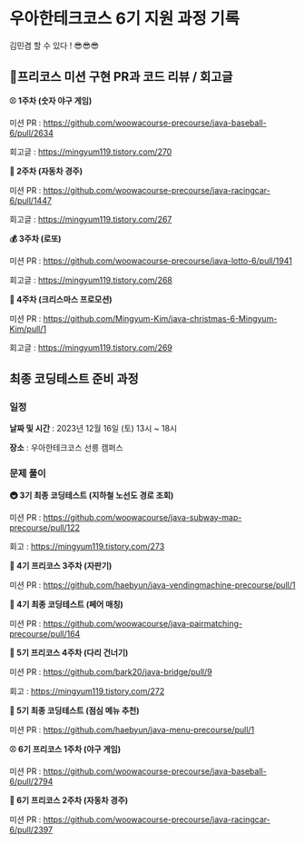 # 우아한테크코스 6기 지원 과정 기록

김민겸 할 수 있다 ! 😎😎😎

## 📝프리코스 미션 구현 PR과 코드 리뷰 / 회고글

**⚾ 1주차 (숫자 야구 게임)**

미션 PR : https://github.com/woowacourse-precourse/java-baseball-6/pull/2634

회고글 : https://mingyum119.tistory.com/270

**🚗 2주차 (자동차 경주)**

미션 PR  : https://github.com/woowacourse-precourse/java-racingcar-6/pull/1447

회고글 : https://mingyum119.tistory.com/267

**💰 3주차 (로또)**

미션 PR : https://github.com/woowacourse-precourse/java-lotto-6/pull/1941

회고글 : https://mingyum119.tistory.com/268

**🎄 4주차 (크리스마스 프로모션)**

미션 PR : https://github.com/Mingyum-Kim/java-christmas-6-Mingyum-Kim/pull/1

회고글 : https://mingyum119.tistory.com/269

## 최종 코딩테스트 준비 과정 

### 일정
**날짜 및 시간** : 2023년 12월 16일 (토) 13시 ~ 18시

**장소** : 우아한테크코스 선릉 캠퍼스

### 문제 풀이

**🚇 3기 최종 코딩테스트 (지하철 노선도 경로 조회)**

미션 PR : https://github.com/woowacourse/java-subway-map-precourse/pull/122

회고 : https://mingyum119.tistory.com/273

**📮 4기 프리코스 3주차 (자판기)**

미션 PR : https://github.com/haebyun/java-vendingmachine-precourse/pull/1

**👫 4기 최종 코딩테스트 (페어 매칭)**

미션 PR : https://github.com/woowacourse/java-pairmatching-precourse/pull/164

**🌉 5기 프리코스 4주차 (다리 건너기)**

미션 PR : https://github.com/bark20/java-bridge/pull/9

회고 : https://mingyum119.tistory.com/272

**🍱 5기 최종 코딩테스트 (점심 메뉴 추천)**

미션 PR : https://github.com/haebyun/java-menu-precourse/pull/1

**⚾ 6기 프리코스 1주차 (야구 게임)**

미션 PR : https://github.com/woowacourse-precourse/java-baseball-6/pull/2794 

**🚗 6기 프리코스 2주차 (자동차 경주)**

미션 PR : https://github.com/woowacourse-precourse/java-racingcar-6/pull/2397
